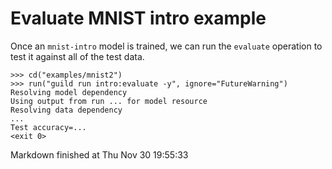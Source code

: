 # Evaluate MNIST intro example

Once an `mnist-intro` model is trained, we can run the `evaluate`
operation to test it against all of the test data.

    >>> cd("examples/mnist2")
    >>> run("guild run intro:evaluate -y", ignore="FutureWarning")
    Resolving model dependency
    Using output from run ... for model resource
    Resolving data dependency
    ...
    Test accuracy=...
    <exit 0>

Markdown finished at Thu Nov 30 19:55:33
